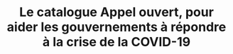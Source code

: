 ---
title: Le catalogue Appel ouvert, pour aider les gouvernements à répondre à la crise de la COVID-19
translationKey: open-call
description: >-
  Appel ouvert est un catalogue d’outils à code source libre gratuits dont peuvent se servir les administrations publiques pour aider les personnes pendant la pandémie de la COVID-19.
product-url: https://cds-snc.github.io/opencall-appelouvert/fr/
phase: alpha
contact:
  - email: honey.dacanay@da-an.ca
    name: Honey Dacanay
partners:
  - name: Canada School of Public Service Digital Academy
    url: 'https://www.csps-efpc.gc.ca/digital-academy/index-eng.aspx'
  - name: Code for Canada
    url: 'https://codefor.ca/'
status: in-flight
links: 
  - name: GitHub
    url: 'https://github.com/cds-snc/opencall-appelouvert'
onhomepage: true
---